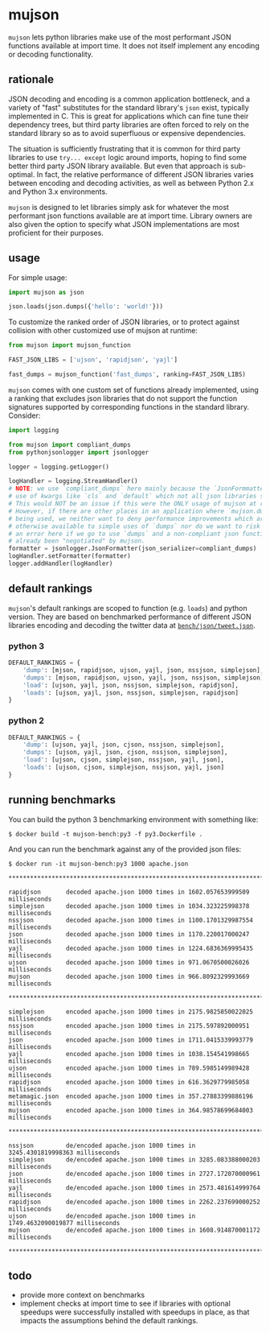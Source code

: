 # mujson

`mujson` lets python libraries make use of the most performant JSON functions available at import time. It does not itself implement any encoding or decoding functionality.

## rationale

JSON decoding and encoding is a common application bottleneck, and a variety of "fast" substitutes for the standard library's `json` exist, typically implemented in C. This is great for applications which can fine tune their dependency trees, but third party libraries are often forced to rely on the standard library so as to avoid superfluous or expensive dependencies.

The situation is sufficiently frustrating that it is common for third party libraries to use `try... except` logic around imports, hoping to find some better third party JSON library available. But even that approach is sub-optimal. In fact, the relative performance of different JSON libraries varies between encoding and decoding activities, as well as between Python 2.x and Python 3.x environments.

`mujson` is designed to let libraries simply ask for whatever the most performant json functions available are at import time. Library owners are also given the option to specify what JSON implementations are most proficient for their purposes.

## usage

For simple usage:

```python
import mujson as json

json.loads(json.dumps({'hello': 'world!'}))
```

To customize the ranked order of JSON libraries, or to protect against collision with other customized use of mujson at runtime:

``` python
from mujson import mujson_function

FAST_JSON_LIBS = ['ujson', 'rapidjson', 'yajl']

fast_dumps = mujson_function('fast_dumps', ranking=FAST_JSON_LIBS)
```

`mujson` comes with one custom set of functions already implemented, using a ranking that excludes json libraries that do not support the function signatures supported by corresponding functions in the standard library. Consider:

```python
import logging

from mujson import compliant_dumps
from pythonjsonlogger import jsonlogger

logger = logging.getLogger()

logHandler = logging.StreamHandler()
# NOTE: we use `compliant_dumps` here mainly because the `JsonFormmatter` makes
# use of kwargs like `cls` and `default` which not all json libraries support.
# This would NOT be an issue if this were the ONLY usage of mujson at runtime.
# However, if there are other places in an application where `mujson.dumps` is
# being used, we neither want to deny performance improvements which are
# otherwise available to simple uses of `dumps` nor do we want to risk throwing
# an error here if we go to use `dumps` and a non-compliant json function has
# already been "negotiated" by mujson.
formatter = jsonlogger.JsonFormatter(json_serializer=compliant_dumps)
logHandler.setFormatter(formatter)
logger.addHandler(logHandler)
```

## default rankings

`mujson`'s default rankings are scoped to function (e.g. `loads`) and python version. They are based on benchmarked performance of different JSON libraries encoding and decoding the twitter data at [`bench/json/tweet.json`](bench/json/tweet.json).

### python 3

``` python
DEFAULT_RANKINGS = {
    'dump': [mjson, rapidjson, ujson, yajl, json, nssjson, simplejson],
    'dumps': [mjson, rapidjson, ujson, yajl, json, nssjson, simplejson],
    'load': [ujson, yajl, json, nssjson, simplejson, rapidjson],
    'loads': [ujson, yajl, json, nssjson, simplejson, rapidjson]
}
```

### python 2

``` python
DEFAULT_RANKINGS = {
    'dump': [ujson, yajl, json, cjson, nssjson, simplejson],
    'dumps': [ujson, yajl, json, cjson, nssjson, simplejson],
    'load': [ujson, cjson, simplejson, nssjson, yajl, json],
    'loads': [ujson, cjson, simplejson, nssjson, yajl, json]
}
```

## running benchmarks

You can build the python 3 benchmarking environment with something like:

``` shell
$ docker build -t mujson-bench:py3 -f py3.Dockerfile .
```

And you can run the benchmark against any of the provided json files:

``` text
$ docker run -it mujson-bench:py3 1000 apache.json

***************************************************************************

rapidjson       decoded apache.json 1000 times in 1602.057653999509 milliseconds
simplejson      decoded apache.json 1000 times in 1034.323225998378 milliseconds
nssjson         decoded apache.json 1000 times in 1100.1701329987554 milliseconds
json            decoded apache.json 1000 times in 1170.220017000247 milliseconds
yajl            decoded apache.json 1000 times in 1224.6836369995435 milliseconds
ujson           decoded apache.json 1000 times in 971.0670500026026 milliseconds
mujson          decoded apache.json 1000 times in 966.8092329993669 milliseconds

***************************************************************************

simplejson      encoded apache.json 1000 times in 2175.9825850022025 milliseconds
nssjson         encoded apache.json 1000 times in 2175.597892000951 milliseconds
json            encoded apache.json 1000 times in 1711.0415339993779 milliseconds
yajl            encoded apache.json 1000 times in 1038.154541998665 milliseconds
ujson           encoded apache.json 1000 times in 789.5985149989428 milliseconds
rapidjson       encoded apache.json 1000 times in 616.3629779985058 milliseconds
metamagic.json  encoded apache.json 1000 times in 357.27883399886196 milliseconds
mujson          encoded apache.json 1000 times in 364.98578699684003 milliseconds

***************************************************************************

nssjson         de/encoded apache.json 1000 times in 3245.4301819998363 milliseconds
simplejson      de/encoded apache.json 1000 times in 3285.083388000203 milliseconds
json            de/encoded apache.json 1000 times in 2727.172070000961 milliseconds
yajl            de/encoded apache.json 1000 times in 2573.481614999764 milliseconds
rapidjson       de/encoded apache.json 1000 times in 2262.237699000252 milliseconds
ujson           de/encoded apache.json 1000 times in 1749.4632090019877 milliseconds
mujson          de/encoded apache.json 1000 times in 1608.914870001172 milliseconds

***************************************************************************
```

## todo

- provide more context on benchmarks
- implement checks at import time to see if libraries with optional speedups were successfully installed with speedups in place, as that impacts the assumptions behind the default rankings.